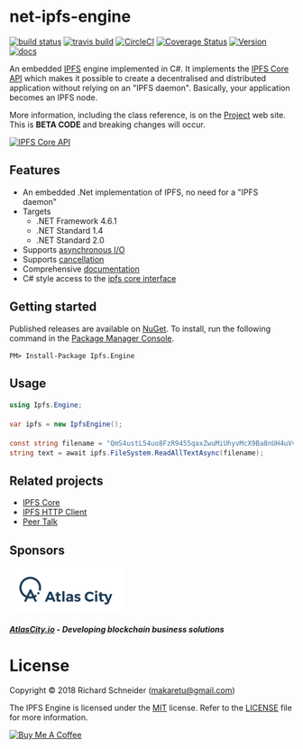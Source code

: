 # net-ipfs-engine

[![build status](https://ci.appveyor.com/api/projects/status/github/richardschneider/net-ipfs-engine?branch=master&svg=true)](https://ci.appveyor.com/project/richardschneider/net-ipfs-engine) 
[![travis build](https://travis-ci.org/richardschneider/net-ipfs-engine.svg?branch=master)](https://travis-ci.org/richardschneider/net-ipfs-engine)
[![CircleCI](https://circleci.com/gh/richardschneider/net-ipfs-engine.svg?style=svg)](https://circleci.com/gh/richardschneider/net-ipfs-engine)
[![Coverage Status](https://coveralls.io/repos/richardschneider/net-ipfs-engine/badge.svg?branch=master&service=github)](https://coveralls.io/github/richardschneider/net-ipfs-engine?branch=master)
[![Version](https://img.shields.io/nuget/v/Ipfs.Engine.svg)](https://www.nuget.org/packages/Ipfs.Engine)
[![docs](https://cdn.rawgit.com/richardschneider/net-ipfs-engine/master/doc/images/docs-latest-green.svg)](https://richardschneider.github.io/net-ipfs-engine/articles/intro.html)


An embedded [IPFS](https://ipfs.io) engine implemented in C#.  It implements the 
[IPFS Core API](https://richardschneider.github.io/net-ipfs-core/api/Ipfs.CoreApi.html) 
which makes it possible to create a decentralised 
and distributed application without relying on an "IPFS daemon".
Basically, your application becomes an IPFS node.

More information, including the class reference, is on the [Project](https://richardschneider.github.io/net-ipfs-engine/) web site.
This is **BETA CODE** and breaking changes will occur.

[![IPFS Core API](https://github.com/ipfs/interface-ipfs-core/raw/master/img/badge.png)](https://github.com/ipfs/interface-ipfs-core)


## Features

- An embedded .Net implementation of IPFS, no need for a "IPFS daemon"
- Targets 
  - .NET Framework 4.6.1
  - .NET Standard 1.4
  - .NET Standard 2.0
- Supports [asynchronous I/O](https://richardschneider.github.io/net-ipfs-engine/articles/async.html)
- Supports [cancellation](https://richardschneider.github.io/net-ipfs-engine/articles/cancellation.html)
- Comprehensive [documentation](https://richardschneider.github.io/net-ipfs-engine/articles/intro.html)
- C# style access to the [ipfs core interface](https://richardschneider.github.io/net-ipfs-core/api/Ipfs.CoreApi.html)

## Getting started

Published releases are available on [NuGet](https://www.nuget.org/packages/Ipfs.Engine/).  To install, run the following command in the [Package Manager Console](https://docs.nuget.org/docs/start-here/using-the-package-manager-console).

    PM> Install-Package Ipfs.Engine
    

## Usage

```csharp
using Ipfs.Engine;

var ipfs = new IpfsEngine();

const string filename = "QmS4ustL54uo8FzR9455qaxZwuMiUhyvMcX9Ba8nUH4uVv/about";
string text = await ipfs.FileSystem.ReadAllTextAsync(filename);
```

## Related projects

- [IPFS Core](https://github.com/richardschneider/net-ipfs-core)
- [IPFS HTTP Client](https://github.com/richardschneider/net-ipfs-http-client)
- [Peer Talk](https://github.com/richardschneider/peer-talk)

## Sponsors
<img src="doc/images/atlascity.io-logo.png" width="200" alt="https://atlascity.io" />

##### [AtlasCity.io](https://github.com/atlascity) - Developing blockchain business solutions

# License
Copyright © 2018 Richard Schneider (makaretu@gmail.com)

The IPFS Engine is licensed under the [MIT](http://www.opensource.org/licenses/mit-license.php "Read more about the MIT license form") license. Refer to the [LICENSE](https://github.com/richardschneider/net-ipfs-engine/blob/master/LICENSE) file for more information.

<a href="https://www.buymeacoffee.com/kmXOxKJ4E" target="_blank"><img src="https://www.buymeacoffee.com/assets/img/custom_images/yellow_img.png" alt="Buy Me A Coffee" style="height: auto !important;width: auto !important;" ></a>
